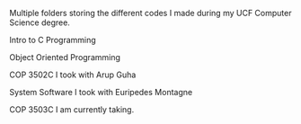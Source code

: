 Multiple folders storing the different codes I made during my UCF Computer Science degree.

Intro to C Programming

Object Oriented Programming

COP 3502C I took with Arup Guha

System Software I took with Euripedes Montagne

COP 3503C I am currently taking.
